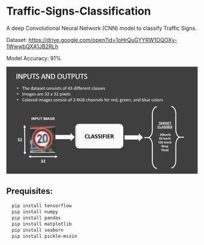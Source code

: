# Traffic-Signs-Classification
A deep Convolutional Neural Network (CNN) model to classify Traffic Signs.

Dataset: https://drive.google.com/open?id=1oHrQuGYYRW1OQOXy-1WwwbQXA1JB2RLh

Model Accuracy: 91%

![Dataset Details](image.png)

## Prequisites:
```
  pip install tensorflow
  pip install numpy
  pip install pandas
  pip install matplotlib
  pip install seaborn
  pip install pickle-mixin
```

